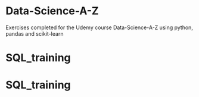 # Data-Science-A-Z
Exercises completed for the Udemy course Data-Science-A-Z using python, pandas and scikit-learn
# SQL_training
# SQL_training
